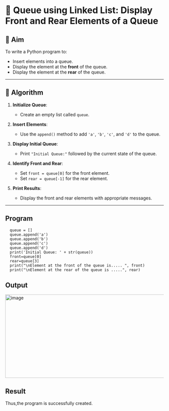 # 🔁 Queue using Linked List: Display Front and Rear Elements of a Queue

## 🎯 Aim

To write a Python program to:
- Insert elements into a queue.
- Display the element at the **front** of the queue.
- Display the element at the **rear** of the queue.

---

## 🧠 Algorithm

1. **Initialize Queue**:
   - Create an empty list called `queue`.

2. **Insert Elements**:
   - Use the `append()` method to add `'a'`, `'b'`, `'c'`, and `'d'` to the queue.

3. **Display Initial Queue**:
   - Print `"Initial Queue:"` followed by the current state of the queue.

4. **Identify Front and Rear**:
   - Set `front = queue[0]` for the front element.
   - Set `rear = queue[-1]` for the rear element.

5. **Print Results**:
   - Display the front and rear elements with appropriate messages.

---
## Program
```
  queue = []
  queue.append('a')
  queue.append('b')
  queue.append('c')
  queue.append('d')
  print('Initial Queue: ' + str(queue))
  front=queue[0]
  rear=queue[3]
  print("\nElement at the front of the queue is..... ", front)
  print("\nElement at the rear of the queue is .....", rear)
```

## Output
<img width="1171" height="265" alt="image" src="https://github.com/user-attachments/assets/f7b118d7-99ca-4262-9867-18936e93cbb4" />


## Result
Thus,the program is successfully created.
